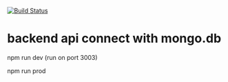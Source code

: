 [![Build Status](https://travis-ci.com/rabbittrix/Backend-nodejs-monddb.svg?branch=master)](https://travis-ci.com/rabbittrix/Backend-nodejs-monddb)

# backend api connect with mongo.db

npm run dev (run on port 3003)

npm run prod